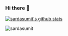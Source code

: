### Hi there 👋

<!--
**sardasumit/sardasumit** is a ✨ _special_ ✨ repository because its `README.md` (this file) appears on your GitHub profile.

Here are some ideas to get you started:

- 🔭 I’m currently working on ...
- 🌱 I’m currently learning ...
- 👯 I’m looking to collaborate on ...
- 🤔 I’m looking for help with ...
- 💬 Ask me about ...
- 📫 How to reach me: ...
- 😄 Pronouns: ...
- ⚡ Fun fact: ...
-->

[![sardasumit's github stats](https://github-readme-stats.vercel.app/api?username=sardasumit&show_icons=true&title_color=fff&icon_color=79ff97&text_color=9f9f9f&bg_color=151515)](https://github.com/sardasumit/github-readme-stats)
<p> <img src="https://komarev.com/ghpvc/?username=sardasumit" alt="sardasumit" /> </p>
